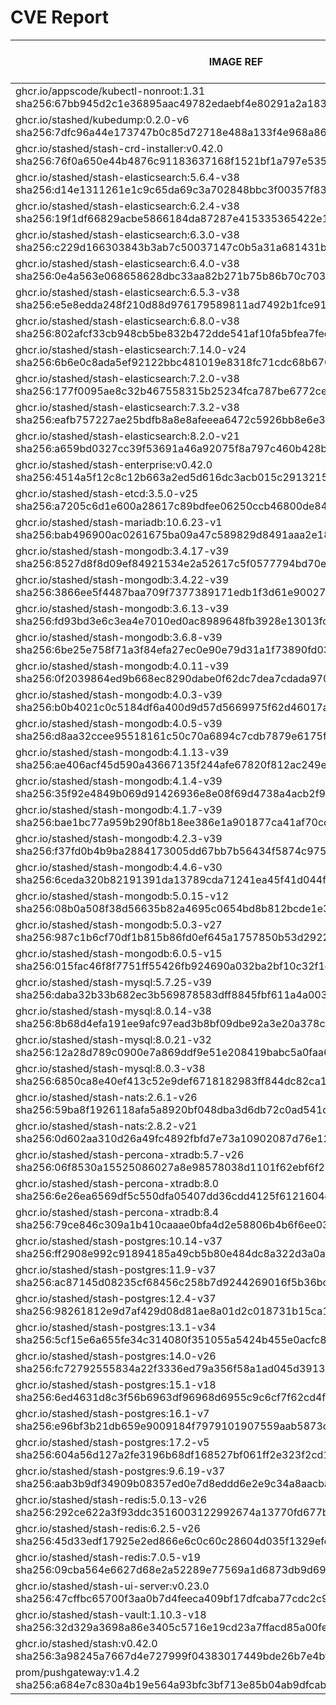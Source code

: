 # CVE Report
|                                                         IMAGE REF                                                         |      OS       | CRITICAL<BR>(OS, OTHER) | HIGH<BR>(OS, OTHER) | MEDIUM<BR>(OS, OTHER) | LOW<BR>(OS, OTHER) | UNKNOWN<BR>(OS, OTHER) |
|---------------------------------------------------------------------------------------------------------------------------|---------------|-------------------------|---------------------|-----------------------|--------------------|------------------------|
| ghcr.io/appscode/kubectl-nonroot:1.31<br>sha256:67bb945d2c1e36895aac49782edaebf4e80291a2a1832f578c7cb8fc04ac2326          |               | 0, 0                    | 0, 11               | 0, 2                  | 0, 0               | 0, 0                   |
| ghcr.io/stashed/kubedump:0.2.0-v6<br>sha256:7dfc96a44e173747b0c85d72718e488a133f4e968a8658959693225cf6d8393d              |               | 0, 1                    | 0, 14               | 0, 9                  | 0, 0               | 0, 0                   |
| ghcr.io/stashed/stash-crd-installer:v0.42.0<br>sha256:76f0a650e44b4876c91183637168f1521bf1a797e5357bef9397dec84afa2be5    | debian 12.12  | 0, 0                    | 0, 0                | 0, 0                  | 0, 0               | 0, 0                   |
| ghcr.io/stashed/stash-elasticsearch:5.6.4-v38<br>sha256:d14e1311261e1c9c65da69c3a702848bbc3f00357f83b3f0608990465e1a840e  | alpine 3.17.3 | 0, 3                    | **4**, 20           | 36, 14                | 4, 2               | 2, 0                   |
| ghcr.io/stashed/stash-elasticsearch:6.2.4-v38<br>sha256:19f1df66829acbe5866184da87287e415335365422e1d6565e425eb49f9ca4b4  | alpine 3.17.3 | 0, 3                    | **4**, 20           | 36, 14                | 4, 2               | 2, 0                   |
| ghcr.io/stashed/stash-elasticsearch:6.3.0-v38<br>sha256:c229d166303843b3ab7c50037147c0b5a31a681431b1f74dc6a2af4eb3208943  | alpine 3.17.3 | 0, 3                    | **4**, 20           | 36, 14                | 4, 2               | 2, 0                   |
| ghcr.io/stashed/stash-elasticsearch:6.4.0-v38<br>sha256:0e4a563e068658628dbc33aa82b271b75b86b70c7035580d92839b517e0fe824  | alpine 3.17.3 | 0, 3                    | **4**, 20           | 36, 14                | 4, 2               | 2, 0                   |
| ghcr.io/stashed/stash-elasticsearch:6.5.3-v38<br>sha256:e5e8edda248f210d88d976179589811ad7492b1fce91eab7f8080533a2f471b0  | alpine 3.17.3 | 0, 3                    | **4**, 20           | 36, 14                | 4, 2               | 2, 0                   |
| ghcr.io/stashed/stash-elasticsearch:6.8.0-v38<br>sha256:802afcf33cb948cb5be832b472dde541af10fa5bfea7fed52c8c4e5b6e36e3e7  | alpine 3.17.3 | 0, 3                    | **4**, 20           | 36, 14                | 4, 2               | 2, 0                   |
| ghcr.io/stashed/stash-elasticsearch:7.14.0-v24<br>sha256:6b6e0c8ada5ef92122bbc481019e8318fc71cdc68b670119e18ff28e52984c9e | alpine 3.18.3 | 0, 2                    | **4**, 17           | 28, 12                | 4, 4               | 2, 0                   |
| ghcr.io/stashed/stash-elasticsearch:7.2.0-v38<br>sha256:177f0095ae8c32b467558315b25234fca787be6772ced6d5b1c13f9324873af1  | alpine 3.17.3 | 0, 3                    | **4**, 20           | 36, 14                | 4, 2               | 2, 0                   |
| ghcr.io/stashed/stash-elasticsearch:7.3.2-v38<br>sha256:eafb757227ae25bdfb8a8e8afeeea6472c5926bb8e6e348ef66ef7d26c26acd2  | alpine 3.17.3 | 0, 3                    | **4**, 20           | 36, 14                | 4, 2               | 2, 0                   |
| ghcr.io/stashed/stash-elasticsearch:8.2.0-v21<br>sha256:a659bd0327cc39f53691a46a92075f8a797c460b428bd6a3cf5980c9431db59a  | alpine 3.18.3 | 0, 2                    | **4**, 16           | 28, 12                | 4, 4               | 2, 0                   |
| ghcr.io/stashed/stash-enterprise:v0.42.0<br>sha256:4514a5f12c8c12b663a2ed5d616dc3acb015c2913215f2c840e8150f6b20d146       |               | 0, 1                    | 0, 14               | 0, 9                  | 0, 0               | 0, 0                   |
| ghcr.io/stashed/stash-etcd:3.5.0-v25<br>sha256:a7205c6d1e600a28617c89bdfee06250ccb46800de84fe1fb55cae12fc7b11e8           | debian 10.7   | **14**, 16              | **26**, 209         | 26, 138               | 5, 3               | 2, 0                   |
| ghcr.io/stashed/stash-mariadb:10.6.23-v1<br>sha256:bab496900ac0261675ba09a47c589829d8491aaa2e18eb47d3bd251b01cf3667       | ubuntu 22.04  | 0, 4                    | 0, 56               | 0, 36                 | 0, 1               | 0, 0                   |
| ghcr.io/stashed/stash-mongodb:3.4.17-v39<br>sha256:8527d8f8d09ef84921534e2a52617c5f0577794bd70ee88fdda2703563bc36d2       | debian 8.11   | **4**, 1                | **35**, 14          | 32, 9                 | 7, 0               | 13, 0                  |
| ghcr.io/stashed/stash-mongodb:3.4.22-v39<br>sha256:3866ee5f4487baa709f7377389171edb1f3d61e9002773ec9c4f076691e8e78d       | ubuntu 16.04  | 0, 1                    | **2**, 14           | 34, 9                 | 48, 0              | 0, 0                   |
| ghcr.io/stashed/stash-mongodb:3.6.13-v39<br>sha256:fd93bd3e6c3ea4e7010ed0ac8989648fb3928e13013fc1a440b8e77ef7687724       | ubuntu 16.04  | 0, 1                    | **2**, 14           | 34, 9                 | 48, 0              | 0, 0                   |
| ghcr.io/stashed/stash-mongodb:3.6.8-v39<br>sha256:6be25e758f71a3f84efa27ec0e90e79d31a1f73890fd0311da25cf9ee3e89a0f        | debian 9.5    | **16**, 1               | **98**, 14          | 43, 9                 | 25, 0              | 12, 0                  |
| ghcr.io/stashed/stash-mongodb:4.0.11-v39<br>sha256:0f2039864ed9b668ec8290dabe0f62dc7dea7cdada9708ae8ee4dab8898471fc       | ubuntu 16.04  | 0, 1                    | **2**, 14           | 76, 9                 | 54, 0              | 0, 0                   |
| ghcr.io/stashed/stash-mongodb:4.0.3-v39<br>sha256:b0b4021c0c5184df6a400d9d57d5669975f62d46017a364292a68634a85087f1        | ubuntu 16.04  | 0, 1                    | **12**, 14          | 140, 9                | 89, 0              | 0, 0                   |
| ghcr.io/stashed/stash-mongodb:4.0.5-v39<br>sha256:d8aa32ccee95518161c50c70a6894c7cdb7879e6175f7c3b8e44a47b4ac52088        | ubuntu 16.04  | 0, 1                    | **2**, 14           | 99, 9                 | 65, 0              | 0, 0                   |
| ghcr.io/stashed/stash-mongodb:4.1.13-v39<br>sha256:ae406acf45d590a43667135f244afe67820f812ac249ec381c975e51701b7672       | ubuntu 18.04  | 0, 1                    | **15**, 14          | 261, 9                | 163, 0             | 0, 0                   |
| ghcr.io/stashed/stash-mongodb:4.1.4-v39<br>sha256:35f92e4849b069d91426936e8e08f69d4738a4acb2f9c2cb71312eefb060df61        | ubuntu 16.04  | 0, 1                    | **12**, 14          | 140, 9                | 89, 0              | 0, 0                   |
| ghcr.io/stashed/stash-mongodb:4.1.7-v39<br>sha256:bae1bc77a959b290f8b18ee386e1a901877ca41af70cd4f8588aecfd0acb8dd2        | ubuntu 16.04  | 0, 1                    | **2**, 14           | 99, 9                 | 65, 0              | 0, 0                   |
| ghcr.io/stashed/stash-mongodb:4.2.3-v39<br>sha256:f37fd0b4b9ba2884173005dd67bb7b56434f5874c97519c796f1a13d6539aea6        | ubuntu 18.04  | 0, 1                    | **15**, 14          | 229, 9                | 149, 0             | 0, 0                   |
| ghcr.io/stashed/stash-mongodb:4.4.6-v30<br>sha256:6ceda320b82191391da13789cda71241ea45f41d044fee871eb201d7bac23fed        | ubuntu 18.04  | 0, 45                   | **11**, 541         | 163, 326              | 101, 9             | 0, 0                   |
| ghcr.io/stashed/stash-mongodb:5.0.15-v12<br>sha256:08b0a508f38d56635b82a4695c0654bd8b812bcde1e316e38eca781def801049       | ubuntu 20.04  | 0, 45                   | **8**, 517          | 254, 294              | 112, 9             | 0, 0                   |
| ghcr.io/stashed/stash-mongodb:5.0.3-v27<br>sha256:987c1b6cf70df1b815b86fd0ef645a1757850b53d29227458a579ae4aa1a5a35        | ubuntu 20.04  | 0, 45                   | **8**, 517          | 254, 294              | 112, 9             | 0, 0                   |
| ghcr.io/stashed/stash-mongodb:6.0.5-v15<br>sha256:015fac46f8f7751ff55426fb924690a032ba2bf10c32f1c6f3b9c553554e5bd8        | ubuntu 22.04  | 0, 36                   | **4**, 290          | 124, 239              | 64, 2              | 0, 0                   |
| ghcr.io/stashed/stash-mysql:5.7.25-v39<br>sha256:daba32b33b682ec3b569878583dff8845fbf611a4a0032fe26fbf3a6d60ae6d1         | debian 10.13  | 0, 4                    | **2**, 56           | 6, 36                 | 0, 1               | 0, 0                   |
| ghcr.io/stashed/stash-mysql:8.0.14-v38<br>sha256:8b68d4efa191ee9afc97ead3b8bf09dbe92a3e20a378c8780f38a98d7e89d9c5         | debian 9.6    | **10**, 1               | **93**, 14          | 32, 9                 | 21, 0              | 8, 0                   |
| ghcr.io/stashed/stash-mysql:8.0.21-v32<br>sha256:12a28d789c0900e7a869ddf9e51e208419babc5a0faa6bba741189b21f836d53         | debian 10.6   | **21**, 5               | **98**, 69          | 89, 46                | 5, 1               | 8, 0                   |
| ghcr.io/stashed/stash-mysql:8.0.3-v38<br>sha256:6850ca8e40ef413c52e9def6718182983ff844dc82ca138eaebd5f78e1bd4486          | debian 8.10   | **12**, 1               | **58**, 14          | 37, 9                 | 7, 0               | 16, 0                  |
| ghcr.io/stashed/stash-nats:2.6.1-v26<br>sha256:59ba8f1926118afa5a8920bf048dba3d6db72c0ad541d396bb61d18682391b11           | debian 12.12  | 0, 6                    | 0, 60               | 0, 40                 | 0, 1               | 0, 0                   |
| ghcr.io/stashed/stash-nats:2.8.2-v21<br>sha256:0d602aa310d26a49fc4892fbfd7e73a10902087d76e1272ea598f3bd5ecf5b63           | debian 12.12  | 0, 6                    | 0, 60               | 0, 40                 | 0, 1               | 0, 0                   |
| ghcr.io/stashed/stash-percona-xtradb:5.7-v26<br>sha256:06f8530a15525086027a8e98578038d1101f62ebf6f211cd5a0cd4700cef0352   | debian 12.5   | **6**, 5                | **34**, 69          | 95, 50                | 14, 1              | 1, 0                   |
| ghcr.io/stashed/stash-percona-xtradb:8.0<br>sha256:6e26ea6569df5c550dfa05407dd36cdd4125f6121604e14efc20decd8dcb5e7e       | debian 12.9   | **1**, 1                | **13**, 26          | 53, 15                | 10, 0              | 0, 0                   |
| ghcr.io/stashed/stash-percona-xtradb:8.4<br>sha256:79ce846c309a1b410caaae0bfa4d2e58806b4b6f6ee03df50ba73253c8427306       | debian 12.9   | **1**, 1                | **13**, 27          | 53, 15                | 10, 0              | 0, 0                   |
| ghcr.io/stashed/stash-postgres:10.14-v37<br>sha256:ff2908e992c91894185a49cb5b80e484dc8a322d3a0af5baf35b95e6df62f716       | alpine 3.12.1 | **4**, 1                | **40**, 14          | 17, 9                 | 2, 0               | 0, 0                   |
| ghcr.io/stashed/stash-postgres:11.9-v37<br>sha256:ac87145d08235cf68456c258b7d9244269016f5b36bc596ef2b0ffcf0ef2f4c9        | alpine 3.12.1 | **4**, 1                | **40**, 14          | 17, 9                 | 2, 0               | 0, 0                   |
| ghcr.io/stashed/stash-postgres:12.4-v37<br>sha256:98261812e9d7af429d08d81ae8a01d2c018731b15ca1985bb3e6e751e31b53d4        | alpine 3.12.1 | **4**, 1                | **40**, 14          | 17, 9                 | 2, 0               | 0, 0                   |
| ghcr.io/stashed/stash-postgres:13.1-v34<br>sha256:5cf15e6a655fe34c314080f351055a5424b455e0acfc8782e1c17e7168cc90b9        | alpine 3.13.1 | **4**, 1                | **45**, 14          | 17, 9                 | 2, 0               | 0, 0                   |
| ghcr.io/stashed/stash-postgres:14.0-v26<br>sha256:fc72792555834a22f3336ed79a356f58a1ad045d39138dc7c3a6e6f5bbedcff4        | alpine 3.14.2 | **2**, 1                | **40**, 14          | 15, 9                 | 0, 0               | 0, 0                   |
| ghcr.io/stashed/stash-postgres:15.1-v18<br>sha256:6ed4631d8c3f56b6963df96968d6955c9c6cf7f62cd4f19bce9f8ed704b449bd        | alpine 3.17.1 | **1**, 1                | **22**, 14          | 47, 9                 | 4, 0               | 2, 0                   |
| ghcr.io/stashed/stash-postgres:16.1-v7<br>sha256:e96bf3b21db659e9009184f7979101907559aab5873cf014a0cf6b297d7c7f56         | alpine 3.19.1 | **1**, 1                | **12**, 14          | 23, 9                 | 6, 0               | 2, 0                   |
| ghcr.io/stashed/stash-postgres:17.2-v5<br>sha256:604a56d127a2fe3196b68df168527bf061ff2e323f2cd1c5b5b289bc15f4ea2e         | alpine 3.21.2 | **3**, 4                | **13**, 56          | 6, 36                 | 3, 1               | 2, 0                   |
| ghcr.io/stashed/stash-postgres:9.6.19-v37<br>sha256:aab3b9df34909b08357ed0e7d8eddd6e2e9c34a8aacba7370fa2655033fcd3e2      | alpine 3.12.1 | **4**, 1                | **40**, 14          | 17, 9                 | 2, 0               | 0, 0                   |
| ghcr.io/stashed/stash-redis:5.0.13-v26<br>sha256:292ce622a3f93ddc3516003122992674a13770fd677b52f38d3f5938f1e9ce46         | debian 11.5   | **5**, 8                | **43**, 108         | 60, 71                | 10, 3              | 3, 0                   |
| ghcr.io/stashed/stash-redis:6.2.5-v26<br>sha256:45d33edf17925e2ed866e6c0c60c28604d035f1329efe5c3467a63a68a032e60          | debian 11.5   | **5**, 8                | **43**, 108         | 60, 71                | 10, 3              | 3, 0                   |
| ghcr.io/stashed/stash-redis:7.0.5-v19<br>sha256:09cba564e6627d68e2a52289e77569a1d6873db9d69f9987bb6e663a244d9d7c          | debian 11.5   | **5**, 8                | **43**, 108         | 60, 71                | 10, 3              | 3, 0                   |
| ghcr.io/stashed/stash-ui-server:v0.23.0<br>sha256:47cffbc65700f3aa0b7d4feeca409bf17dfcaba77cdc2c939beea67313b76298        | debian 12.12  | 0, 0                    | 0, 0                | 0, 0                  | 0, 0               | 0, 0                   |
| ghcr.io/stashed/stash-vault:1.10.3-v18<br>sha256:32d329a3698a86e3405c5716e19cd23a7ffacd85a00fe9d0885962de17063c33         | alpine 3.14.8 | 0, 7                    | **8**, 74           | 4, 62                 | 0, 6               | 0, 0                   |
| ghcr.io/stashed/stash:v0.42.0<br>sha256:3a98245a7667d4e727999f04383017449bde26b7e4bfa63ee8147e97ce9e80c3                  |               | 0, 1                    | 0, 14               | 0, 9                  | 0, 0               | 0, 0                   |
| prom/pushgateway:v1.4.2<br>sha256:a684e7c830a4b19e564a93bfc3bf713e85b04ab9dfcab5633c14cbba241f9231                        |               | 0, 5                    | 0, 59               | 0, 39                 | 0, 1               | 0, 0                   |

